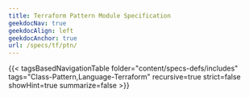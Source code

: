 ```yaml
---
title: Terraform Pattern Module Specification
geekdocNav: true
geekdocAlign: left
geekdocAnchor: true
url: /specs/tf/ptn/
---
```


{{< tagsBasedNavigationTable folder="content/specs-defs/includes" tags="Class-Pattern,Language-Terraform" recursive=true strict=false showHint=true summarize=false >}}
